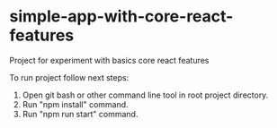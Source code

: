 # simple-app-with-core-react-features
Project for experiment with basics core react features

To run project follow next steps:
1. Open git bash or other command line tool in root project directory.
2. Run "npm install" command.
3. Run "npm run start" command.
